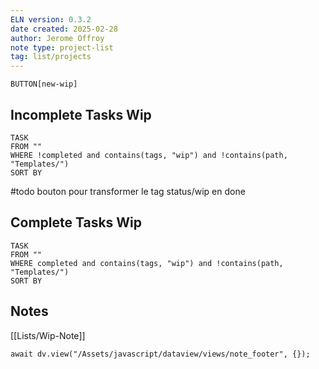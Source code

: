 ```yaml
---
ELN version: 0.3.2
date created: 2025-02-28
author: Jerome Offroy
note type: project-list
tag: list/projects
---
```


`BUTTON[new-wip]`

## Incomplete Tasks Wip

```dataview
TASK 
FROM ""
WHERE !completed and contains(tags, "wip") and !contains(path, "Templates/")
SORT BY 
```

#todo bouton pour transformer le tag status/wip en done 


## Complete Tasks Wip

```dataview
TASK 
FROM ""
WHERE completed and contains(tags, "wip") and !contains(path, "Templates/")
SORT BY 
```




## Notes
[[Lists/Wip-Note]]


```dataviewjs
await dv.view("/Assets/javascript/dataview/views/note_footer", {});
```


